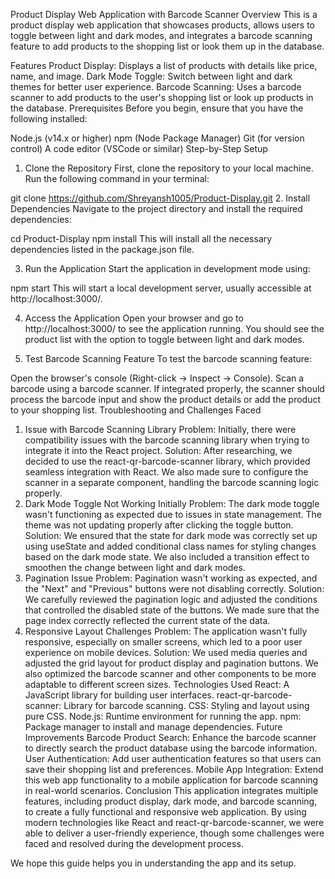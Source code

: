 Product Display Web Application with Barcode Scanner
Overview
This is a product display web application that showcases products, allows users to toggle between light and dark modes, and integrates a barcode scanning feature to add products to the shopping list or look them up in the database.

Features
Product Display: Displays a list of products with details like price, name, and image.
Dark Mode Toggle: Switch between light and dark themes for better user experience.
Barcode Scanning: Uses a barcode scanner to add products to the user's shopping list or look up products in the database.
Prerequisites
Before you begin, ensure that you have the following installed:

Node.js (v14.x or higher)
npm (Node Package Manager)
Git (for version control)
A code editor (VSCode or similar)
Step-by-Step Setup
1. Clone the Repository
First, clone the repository to your local machine. Run the following command in your terminal:

git clone https://github.com/Shreyansh1005/Product-Display.git
2. Install Dependencies
Navigate to the project directory and install the required dependencies:

cd Product-Display
npm install
This will install all the necessary dependencies listed in the package.json file.

3. Run the Application
Start the application in development mode using:

npm start
This will start a local development server, usually accessible at http://localhost:3000/.

4. Access the Application
Open your browser and go to http://localhost:3000/ to see the application running. You should see the product list with the option to toggle between light and dark modes.

5. Test Barcode Scanning Feature
To test the barcode scanning feature:

Open the browser's console (Right-click → Inspect → Console).
Scan a barcode using a barcode scanner.
If integrated properly, the scanner should process the barcode input and show the product details or add the product to your shopping list.
Troubleshooting and Challenges Faced
1. Issue with Barcode Scanning Library
Problem: Initially, there were compatibility issues with the barcode scanning library when trying to integrate it into the React project.
Solution: After researching, we decided to use the react-qr-barcode-scanner library, which provided seamless integration with React. We also made sure to configure the scanner in a separate component, handling the barcode scanning logic properly.
2. Dark Mode Toggle Not Working Initially
Problem: The dark mode toggle wasn't functioning as expected due to issues in state management. The theme was not updating properly after clicking the toggle button.
Solution: We ensured that the state for dark mode was correctly set up using useState and added conditional class names for styling changes based on the dark mode state. We also included a transition effect to smoothen the change between light and dark modes.
3. Pagination Issue
Problem: Pagination wasn't working as expected, and the "Next" and "Previous" buttons were not disabling correctly.
Solution: We carefully reviewed the pagination logic and adjusted the conditions that controlled the disabled state of the buttons. We made sure that the page index correctly reflected the current state of the data.
4. Responsive Layout Challenges
Problem: The application wasn't fully responsive, especially on smaller screens, which led to a poor user experience on mobile devices.
Solution: We used media queries and adjusted the grid layout for product display and pagination buttons. We also optimized the barcode scanner and other components to be more adaptable to different screen sizes.
Technologies Used
React: A JavaScript library for building user interfaces.
react-qr-barcode-scanner: Library for barcode scanning.
CSS: Styling and layout using pure CSS.
Node.js: Runtime environment for running the app.
npm: Package manager to install and manage dependencies.
Future Improvements
Barcode Product Search: Enhance the barcode scanner to directly search the product database using the barcode information.
User Authentication: Add user authentication features so that users can save their shopping list and preferences.
Mobile App Integration: Extend this web app functionality to a mobile application for barcode scanning in real-world scenarios.
Conclusion
This application integrates multiple features, including product display, dark mode, and barcode scanning, to create a fully functional and responsive web application. By using modern technologies like React and react-qr-barcode-scanner, we were able to deliver a user-friendly experience, though some challenges were faced and resolved during the development process.

We hope this guide helps you in understanding the app and its setup.
